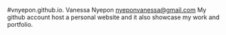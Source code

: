 #vnyepon.github.io.
Vanessa Nyepon
nyeponvanessa@gmail.com
My github account  host a personal website and it also showcase my work and portfolio.